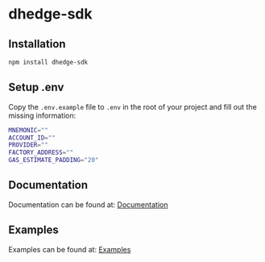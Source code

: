# dhedge-sdk


## Installation

```bash
npm install dhedge-sdk
```

## Setup .env

Copy the `.env.example` file to `.env` in the root of your project and fill out the missing information:

```bash
MNEMONIC=""
ACCOUNT_ID=""
PROVIDER=""
FACTORY_ADDRESS=""
GAS_ESTIMATE_PADDING="20"
```

## Documentation

Documentation can be found at: [Documentation](DOCS.md)


## Examples

Examples can be found at: [Examples](https://github.com/dhedge/dhedge-sdk-examples)
